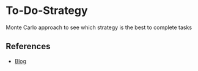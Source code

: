 # To-Do-Strategy
Monte Carlo approach to see which strategy is the best to complete tasks

## References
+ [Blog](https://towardsdatascience.com/optimise-your-todo-list-with-monte-carlo-simulations-in-python-1682a8a5eb84)
